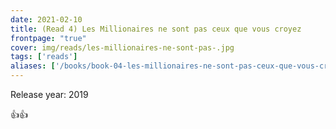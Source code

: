 ```yaml
---
date: 2021-02-10
title: (Read 4) Les Millionaires ne sont pas ceux que vous croyez
frontpage: "true"
cover: img/reads/les-millionaires-ne-sont-pas-.jpg
tags: ['reads']
aliases: ['/books/book-04-les-millionaires-ne-sont-pas-ceux-que-vous-croyez']
---
```


Release year: 2019

👍👍

